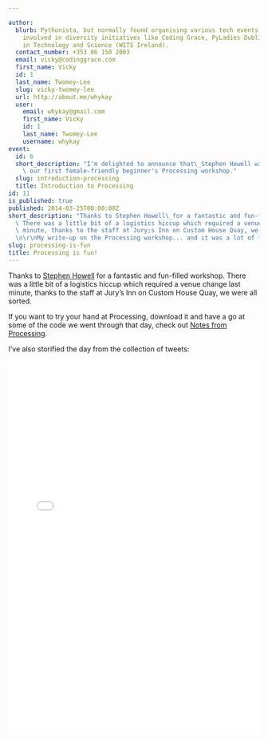 ```yaml
---

author:
  blurb: Pythonista, but normally found organising various tech events, and now heavily
    involved in diversity initiatives like Coding Grace, PyLadies Dublin, and Women
    in Technology and Science (WITS Ireland).
  contact_number: +353 86 150 2003
  email: vicky@codinggrace.com
  first_name: Vicky
  id: 1
  last_name: Twomey-Lee
  slug: vicky-twomey-lee
  url: http://about.me/whykay
  user:
    email: whykay@gmail.com
    first_name: Vicky
    id: 1
    last_name: Twomey-Lee
    username: whykay
event:
  id: 6
  short_description: "I'm delighted to announce that\_Stephen Howell will be mentoring\
    \ our first female-friendly beginner's Processing workshop."
  slug: introduction-processing
  title: Introduction to Processing
id: 11
is_published: true
published: 2014-03-25T00:00:00Z
short_description: "Thanks to Stephen Howell\_for a fantastic and fun-filled workshop.\
  \ There was a little bit of a logistics hiccup which required a venue change last\
  \ minute, thanks to the staff at Jury;s Inn on Custom House Quay, we were all sorted.\r\
  \n\r\nMy write-up on the Processing workshop... and it was a lot of fun!"
slug: processing-is-fun
title: Processing is fun!
---
```


<p>Thanks to <a href="https://twitter.com/saorog">Stephen Howell</a> for a fantastic and fun-filled workshop. There was a little bit of a logistics hiccup which required a venue change last minute, thanks to the staff at Jury&#8217;s Inn on Custom House Quay, we were all sorted.</p>
<p>If you want to try your hand at Processing, download it and have a go at some of the code we went through that day, check out <a href="https://hackpad.com/Introduction-to-Processing-YKTwteQ7PrV">Notes from Processing</a>.</p>
<p>I&#8217;ve also storified the day from the collection of tweets:</p>
<div class="storify"><iframe frameborder="no" height="750" src="//storify.com/whykay/coding-grace-introduction-to-processing-workshop/embed?header=false" width="100%"></iframe>
<script src="//storify.com/whykay/coding-grace-introduction-to-processing-workshop.js?header=false" type="text/javascript"></script></div>